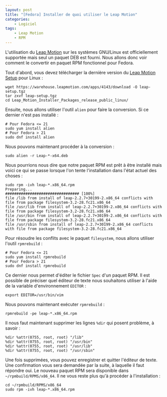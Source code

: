 ```yaml
---
layout: post
title: "[Fedora] Installer de quoi utiliser le Leap Motion"
categories:
    - Logiciel
tags:
    - Leap Motion
    - RPM
---
```

L'utilisation du [Leap Motion][LM_site_officiel] sur les systèmes GNU/Linux est officiellement supportée mais seul un paquet DEB est fourni. Nous allons donc voir comment le convertir en paquet RPM fonctionnel pour Fedora.

Tout d'abord, vous devez télécharger la dernière version du [Leap Motion Setup][LM_setup] pour Linux :

    wget https://warehouse.leapmotion.com/apps/4143/download -O leap-setup.tgz
    tar zxvf leap-setup.tgz
    cd Leap_Motion_Installer_Packages_release_public_linux/

Ensuite, nous allons utiliser l'outil `alien` pour faire la conversion. Si ce dernier n'est pas installé :

    # Pour Fedora <= 21
    sudo yum install alien
    # Pour Fedora > 21
    sudo dnf install alien

<!--more-->

Nous pouvons maintenant procéder à la conversion :

    sudo alien -r Leap-*-x64.deb

Nous pourrions nous dire que notre paquet RPM est prêt à être installé mais voici ce qui se passe lorsque l'on tente l'installation dans l'état actuel des choses :

    sudo rpm -ivh leap-*.x86_64.rpm
    Preparing...                          ################################# [100%]
    file /lib from install of leap-2.2.7+30199-2.x86_64 conflicts with file from package filesystem-3.2-28.fc21.x86_64
    file /usr/lib from install of leap-2.2.7+30199-2.x86_64 conflicts with file from package filesystem-3.2-28.fc21.x86_64
    file /usr/bin from install of leap-2.2.7+30199-2.x86_64 conflicts with file from package filesystem-3.2-28.fc21.x86_64
    file /usr/sbin from install of leap-2.2.7+30199-2.x86_64 conflicts with file from package filesystem-3.2-28.fc21.x86_64

Pour résoudre les conflits avec le paquet `filesystem`, nous allons utiliser l'outil `rpmrebuild` :

    # Pour Fedora <= 21
    sudo yum install rpmrebuild
    # Pour Fedora > 21
    sudo dnf install rpmrebuild

Ce dernier nous permet d'éditer le fichier `Spec` d'un paquet RPM. Il est possible de préciser quel éditeur de texte nous souhaitons utiliser à l'aide de la variable d'environnement `EDITOR` :

    export EDITOR=/usr/bin/vim

Nous pouvons maintenant exécuter `rpmrebuild` :

    rpmrebuild -pe leap-*.x86_64.rpm

Il nous faut maintenant supprimer les lignes `%dir` qui posent problème, à savoir :

    %dir %attr(0755, root, root) "/lib"
    %dir %attr(0755, root, root) "/usr/bin"
    %dir %attr(0755, root, root) "/usr/lib"
    %dir %attr(0755, root, root) "/usr/sbin"

Une fois supprimées, vous pouvez enregistrer et quitter l'éditeur de texte. Une confirmation vous sera demandée par la suite, à laquelle il faut répondre oui. Le nouveau paquet RPM sera disponible dans `~/rpmbuild/RPMS/x86_64`. Il ne vous reste plus qu'à procéder à l'installation :

    cd ~/rpmbuild/RPMS/x86_64
    sudo rpm -ivh leap-*.x86_64.rpm

[LM_site_officiel]: https://www.leapmotion.com/
[LM_setup]: https://warehouse.leapmotion.com/apps/4186/download
